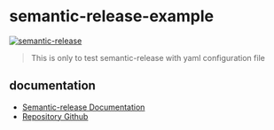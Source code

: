 # semantic-release-example

[![semantic-release](https://img.shields.io/badge/%20%20%F0%9F%93%A6%F0%9F%9A%80-semantic--release-e10079.svg)](https://github.com/semantic-release/semantic-release)

> This is only to test semantic-release with yaml configuration file

## documentation

- [Semantic-release Documentation](https://semantic-release.gitbook.io/semantic-release/)
- [Repository Github](https://github.com/semantic-release/semantic-release/docs)

